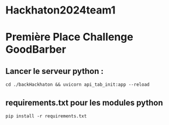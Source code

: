 ﻿# Hackhaton2024team1

 # Première Place Challenge GoodBarber

## Lancer le serveur python : 
```cd ./backHackhaton && uvicorn api_tab_init:app --reload```

## requirements.txt pour les modules python

```pip install -r requirements.txt```

